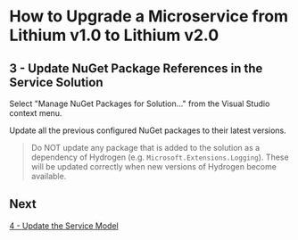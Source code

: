 # How to Upgrade a Microservice from Lithium v1.0 to Lithium v2.0

## 3 - Update NuGet Package References in the Service Solution

Select "Manage NuGet Packages for Solution..." from the Visual Studio context menu.

Update all the previous configured NuGet packages to their latest versions.

> Do NOT update any package that is added to the solution as a dependency of Hydrogen (e.g. `Microsoft.Extensions.Logging`). These will be updated correctly when new versions of Hydrogen become available.

## Next

[4 - Update the Service Model](./04-update-service-model.md)
